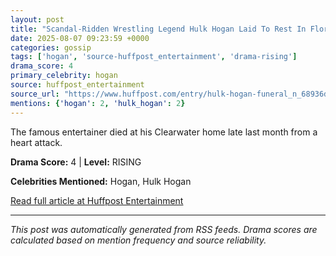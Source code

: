 ```yaml
---
layout: post
title: "Scandal-Ridden Wrestling Legend Hulk Hogan Laid To Rest In Florida"
date: 2025-08-07 09:23:59 +0000
categories: gossip
tags: ['hogan', 'source-huffpost_entertainment', 'drama-rising']
drama_score: 4
primary_celebrity: hogan
source: huffpost_entertainment
source_url: "https://www.huffpost.com/entry/hulk-hogan-funeral_n_68936de0e4b0d3424bc47973"
mentions: {'hogan': 2, 'hulk_hogan': 2}
---
```


The famous entertainer died at his Clearwater home late last month from a heart attack.

**Drama Score:** 4 | **Level:** RISING

**Celebrities Mentioned:** Hogan, Hulk Hogan

[Read full article at Huffpost Entertainment](https://www.huffpost.com/entry/hulk-hogan-funeral_n_68936de0e4b0d3424bc47973)

---
*This post was automatically generated from RSS feeds. Drama scores are calculated based on mention frequency and source reliability.*
